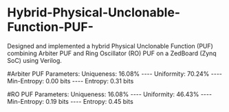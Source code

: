 # Hybrid-Physical-Unclonable-Function-PUF-
Designed and implemented a hybrid Physical Unclonable Function (PUF) combining Arbiter PUF and Ring Oscillator (RO) PUF on a ZedBoard (Zynq SoC) using Verilog.

#Arbiter PUF Parameters:
Uniqueness: 16.08% ----
Uniformity: 70.24% ----
Min-Entropy: 0.00 bits ----
Entropy: 0.31 bits

#RO PUF Parameters:
Uniqueness: 16.08% ----
Uniformity: 46.43% ----
Min-Entropy: 0.19 bits ----
Entropy: 0.45 bits
